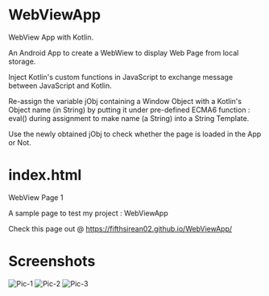 # WebViewApp
WebView App with Kotlin.

An Android App to create a WebWiew to display Web Page from local storage.

Inject Kotlin's custom functions in JavaScript to exchange message between JavaScript and Kotlin.

Re-assign the variable jObj containing a Window Object with a Kotlin's Object name (in String) by putting it under pre-defined ECMA6 function : eval() during assignment to make name (a String) into a String Template.

Use the newly obtained jObj to check whether the page is loaded in the App or Not.


# index.html
WebView Page 1

A sample page to test my project : WebViewApp

Check this page out @ https://fifthsirean02.github.io/WebViewApp/

# Screenshots
![Pic-1](/screenshorts/Pic-1.png=1320x480)
![Pic-2](/screenshorts/Pic-2.png=1320x480)
![Pic-3](/screenshorts/Pic-3.png=1320x480)
